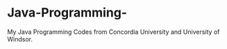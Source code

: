 # Java-Programming-
My Java Programming Codes from Concordia University and University of Windsor. 
